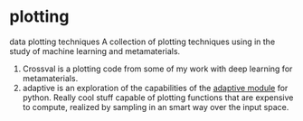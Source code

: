 # plotting
data plotting techniques
A collection of plotting techniques using in the study of machine learning and metamaterials.
1. Crossval is a plotting code from some of my work with deep learning for metamaterials. 
2. adaptive is an exploration of the capabilities of the [adaptive module](https://github.com/python-adaptive/adaptive) for python. Really cool stuff capable of plotting functions that are expensive to compute, realized by sampling in an smart way over the input space.

